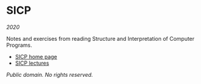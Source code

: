 # SICP

_2020_

Notes and exercises from reading Structure and Interpretation of Computer
Programs.

- [SICP home page](https://mitpress.mit.edu/sites/default/files/sicp/index.html)
- [SICP lectures](https://ocw.mit.edu/courses/electrical-engineering-and-computer-science/6-001-structure-and-interpretation-of-computer-programs-spring-2005/video-lectures/)

_Public domain.  No rights reserved._
